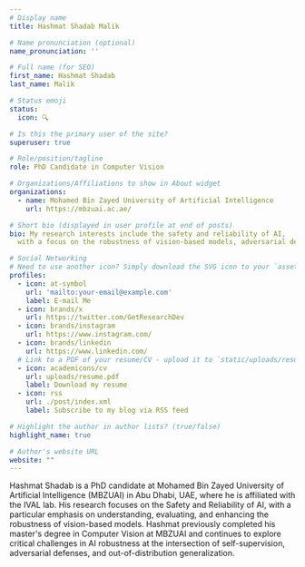```yaml
---
# Display name
title: Hashmat Shadab Malik

# Name pronunciation (optional)
name_pronunciation: ''

# Full name (for SEO)
first_name: Hashmat Shadab
last_name: Malik

# Status emoji
status:
  icon: 🔍

# Is this the primary user of the site?
superuser: true

# Role/position/tagline
role: PhD Candidate in Computer Vision

# Organizations/Affiliations to show in About widget
organizations:
  - name: Mohamed Bin Zayed University of Artificial Intelligence
    url: https://mbzuai.ac.ae/

# Short bio (displayed in user profile at end of posts)
bio: My research interests include the safety and reliability of AI,
  with a focus on the robustness of vision-based models, adversarial defenses, and out-of-distribution generalization.

# Social Networking
# Need to use another icon? Simply download the SVG icon to your `assets/media/icons/` folder.
profiles:
  - icon: at-symbol
    url: 'mailto:your-email@example.com'
    label: E-mail Me
  - icon: brands/x
    url: https://twitter.com/GetResearchDev
  - icon: brands/instagram
    url: https://www.instagram.com/
  - icon: brands/linkedin
    url: https://www.linkedin.com/
  # Link to a PDF of your resume/CV - upload it to `static/uploads/resume.pdf`
  - icon: academicons/cv
    url: uploads/resume.pdf
    label: Download my resume
  - icon: rss
    url: ./post/index.xml
    label: Subscribe to my blog via RSS feed

# Highlight the author in author lists? (true/false)
highlight_name: true

# Author's website URL
website: ""
---
```


Hashmat Shadab is a PhD candidate at Mohamed Bin Zayed University of Artificial Intelligence (MBZUAI) in Abu Dhabi, UAE,
where he is affiliated with the IVAL lab. His research focuses on the Safety and Reliability of AI, with a particular 
emphasis on understanding, evaluating, and enhancing the robustness of vision-based models. Hashmat previously completed 
his master's degree in Computer Vision at MBZUAI and continues to explore critical challenges in AI robustness at the 
intersection of self-supervision, adversarial defenses, and out-of-distribution generalization.
